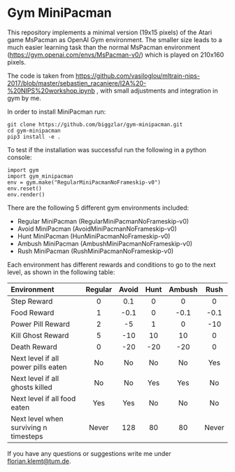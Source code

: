 # Gym MiniPacman

This repository implements a minimal version (19x15 pixels) of the Atari game MsPacman as OpenAI Gym environment.
The smaller size leads to a much easier learning task than the normal MsPacman environment (https://gym.openai.com/envs/MsPacman-v0/) which is played on 210x160 pixels.

The code is taken from https://github.com/vasiloglou/mltrain-nips-2017/blob/master/sebastien_racaniere/I2A%20-%20NIPS%20workshop.ipynb , with small adjustments and integration in gym by me.

In order to install MiniPacman run:

```
git clone https://github.com/biggzlar/gym-minipacman.git
cd gym-minipacman
pip3 install -e .
```

To test if the installation was successful run the following in a python console:
```
import gym
import gym_minipacman
env = gym.make("RegularMiniPacmanNoFrameskip-v0")
env.reset()
env.render()
```

There are the following 5 different gym environments included:
* Regular MiniPacman (RegularMiniPacmanNoFrameskip-v0)
* Avoid MiniPacman (AvoidMiniPacmanNoFrameskip-v0)
* Hunt MiniPacman (HunMiniPacmanNoFrameskip-v0)
* Ambush MiniPacman (AmbushMiniPacmanNoFrameskip-v0)
* Rush MiniPacman (RushMiniPacmanNoFrameskip-v0)

Each environment has different rewards and conditions to go to the next level, as shown in the following table:


| Environment | Regular | Avoid | Hunt | Ambush | Rush |
| :----------- | :-----------: | :-----------: | :-----------------: | :-----------------: | :----------: |
| Step Reward       | 0 | 0.1 | 0 | 0 | 0 |
| Food Reward       | 1 | -0.1 | 0 | -0.1 | -0.1 |
| Power Pill Reward | 2 | -5 | 1 | 0 | -10 |
| Kill Ghost Reward | 5 | -10 | 10 | 10 | 0 |
| Death Reward      | 0 | -20 | -20 | -20 | 0 |
| Next level if all power pills eaten | No | No | No | No | Yes |
| Next level if all ghosts killed | No | No | Yes | Yes | No |
| Next level if all food eaten | Yes | Yes | No | No | No |
| Next level when surviving n timesteps | Never | 128 | 80 | 80 | Never |

If you have any questions or suggestions write me under florian.klemt@tum.de.
